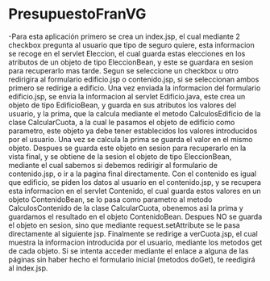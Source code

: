 # PresupuestoFranVG
-Para esta aplicación primero se crea un index.jsp, el cual mediante 2 checkbox pregunta al usuario que tipo de seguro quiere, esta informacion se recoge en el
servlet Eleccion, el cual guarda estas elecciones en los atributos de un objeto de tipo EleccionBean, y este se guardara en sesion para recuperarlo mas tarde.
 Segun se seleccione un checkbox u otro redirigira al formulario edificio.jsp o contenido.jsp, si se seleccionan ambos primero se redirige a edificio. Una vez enviada la informacion del formulario edificio.jsp,
se envia la informacion al servlet Edificio.java, este crea un objeto de tipo EdificioBean, y guarda en sus atributos los valores del usuario, y la prima,
que la calcula mediante el metodo CalculosEdificio de la clase CalcularCuota, a la cual le pasamos el objeto de edificio como parametro, este objeto ya debe
tener establecidos los valores introducidos por el usuario. Una vez se calcula la prima se guarda el valor en el mismo objeto. Despues se guarda este objeto en sesion para
recuperarlo en la vista final, y se obtiene de la sesion el objeto de tipo EleccionBean, mediante el cual sabemos si debemos redirigir al formulario de contenido.jsp,
o ir a la pagina final directamente. Con el contenido es igual que edificio, se piden los datos al usuario en el contenido.jsp, y se recupera esta informacion en
el servlet Contenido, el cual guarda estos valores en un objeto ContenidoBean, se lo pasa como parametro al metodo CalculosContenido de la clase CalcularCuota, obenemos asi la prima
y guardamos el resultado en el objeto ContenidoBean. Despues NO se guarda el objeto en sesion, sino que mediante request.setAttribute se le pasa directamente al siguiente jsp.
Finalmente se redirige a verCuota.jsp, el cual muestra la informacion introducida por el usuario, mediante los metodos get de cada objeto. 
Si se intenta acceder mediante el enlace a alguna de las páginas sin haber hecho el formulario inicial (metodos doGet), te reedigirá al index.jsp.